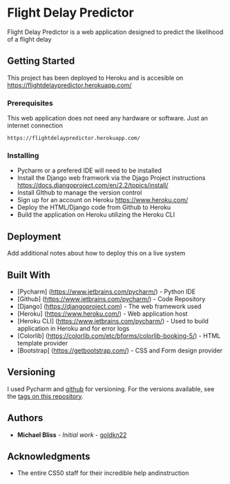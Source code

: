# Flight Delay Predictor

Flight Delay Predictor is a web application designed to predict the likelihood of a flight delay

## Getting Started

This project has been deployed to Heroku and is accesible on https://flightdelaypredictor.herokuapp.com/

### Prerequisites

This web application does not need any hardware or software.  Just an internet connection

```
https://flightdelaypredictor.herokuapp.com/
```

### Installing

* Pycharm or a prefered IDE will need to be installed
* Install the Django web framwork via the Djago Project instructions  https://docs.djangoproject.com/en/2.2/topics/install/
* Install GIthub to manage the version control
* Sign up for an account on Heroku https://www.heroku.com/
* Deploy the HTML/Django code from Github to Heroku
* Build the application on Heroku utilizing the Heroku CLI


## Deployment

Add additional notes about how to deploy this on a live system

## Built With

*  [Pycharm] (https://www.jetbrains.com/pycharm/) - Python IDE
*  [Github] (https://www.jetbrains.com/pycharm/) - Code Repository
*  [Django] (https://djangoproject.com) - The web framework used
*  [Heroku] (https://www.heroku.com/) - Web application host
*  [Heroku CLI] (https://www.jetbrains.com/pycharm/) - Used to build application in Heroku and for error logs
*  [Colorlib] (https://colorlib.com/etc/bforms/colorlib-booking-5/) - HTML template provider
*  [Bootstrap] (https://getbootstrap.com/) - CSS and Form design provider

## Versioning

I used Pycharm and [github](http://github.com/) for versioning. For the versions available, see the [tags on this repository](https://github.com/goldkn22/Flight_Delay_Predictor/tags).

## Authors

* **Michael Bliss** - *Initial work* - [goldkn22](https://github.com/goldkn22)


## Acknowledgments

* The entire CS50 staff for their incredible help andinstruction


